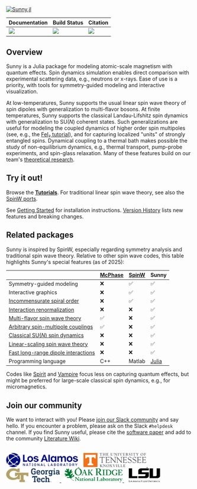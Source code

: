 <a href="https://github.com/SunnySuite/Sunny.jl/">
    <picture>
        <source media="(prefers-color-scheme: dark)" srcset="https://raw.githubusercontent.com/SunnySuite/Sunny.jl/main/assets/sunny_logo-dark.svg">
        <img src="https://raw.githubusercontent.com/SunnySuite/Sunny.jl/main/assets/sunny_logo.svg" alt="Sunny.jl" width="350px">
    </picture>
</a>

| **Documentation**         | **Build Status**      |  **Citation**           |
| ------------------------- | --------------------- | ----------------------- |
| [![][docs-img]][docs-url] | [![][ci-img]][ci-url] | [![][doi-img]][doi-url] |

[docs-img]: https://img.shields.io/badge/docs-stable-blue.svg
[docs-url]: https://sunnysuite.github.io/Sunny.jl/stable
[ci-img]: https://github.com/SunnySuite/Sunny.jl/actions/workflows/CI.yml/badge.svg?branch=main
[ci-url]: https://github.com/SunnySuite/Sunny.jl/actions/workflows/CI.yml?query=branch%3Amain
[doi-img]: https://img.shields.io/badge/DOI-10.48550-blue
[doi-url]: https://doi.org/10.48550/arXiv.2501.13095

## Overview

Sunny is a Julia package for modeling atomic-scale magnetism with quantum effects. Spin dynamics simulation enables direct comparison with experimental scattering data, e.g., neutrons or x-rays. Ease of use is a priority, with tools for symmetry-guided modeling and interactive visualization.

At low-temperatures, Sunny supports the usual linear spin wave theory of spin dipoles with generalization to multi-flavor bosons. At finite temperatures, Sunny supports the classical Landau-Lifshitz spin dynamics with generalization to SU(_N_) coherent states. Such generalizations are useful for modeling the coupled dynamics of higher order spin multipoles (see, e.g., the [FeI₂ tutorial](https://sunnysuite.github.io/Sunny.jl/stable/examples/03_LSWT_SU3_FeI2.html)), and for capturing localized "units" of strongly entangled spins. Dynamical coupling to a thermal bath makes possible the study of non-equilibrium dynamics, e.g., thermal transport, pump-probe experiments, and spin-glass relaxation. Many of these features build on our team's [theoretical research](https://sunnysuite.github.io/Sunny.jl/stable/why.html#Advanced-theory-made-accessible).

## Try it out!

Browse the **[Tutorials](https://sunnysuite.github.io/Sunny.jl/stable/examples/01_LSWT_CoRh2O4)**. For traditional linear spin wave theory, see also the [SpinW ports](https://sunnysuite.github.io/Sunny.jl/stable/examples/spinw/SW01_FM_Heseinberg_chain.html).

See [Getting Started](https://github.com/SunnySuite/Sunny.jl/wiki/Getting-started-with-Julia) for installation instructions. [Version History](https://sunnysuite.github.io/Sunny.jl/dev/versions) lists new features and breaking changes.

## Related packages

Sunny is inspired by SpinW, especially regarding symmetry analysis and traditional spin wave theory. Relative to other spin wave codes, this table highlights Sunny's special features (as of 2025):

| | [McPhase](https://github.com/mducle/mcphase) | [SpinW](https://github.com/SpinW/spinw) | Sunny |
| -- | -- | -- | -- |
| Symmetry-guided modeling | ❌ | ✅ | ✅ |
| Interactive graphics | ❌ | ✅ | ✅ |
| [Incommensurate spiral order](https://sunnysuite.github.io/Sunny.jl/stable/examples/spinw/SW15_Ba3NbFe3Si2O14.html) | ❌ | ✅ | ✅ |
| [Interaction renormalization](https://sunnysuite.github.io/Sunny.jl/stable/renormalization.html) | ❌ | ❌ | ✅ |
| [Multi-flavor spin wave theory](https://sunnysuite.github.io/Sunny.jl/stable/examples/03_LSWT_SU3_FeI2.html) | ✅ | ❌ | ✅ |
| [Arbitrary spin-multipole couplings](https://sunnysuite.github.io/Sunny.jl/stable/library.html#Sunny.set_pair_coupling!) | ✅ | ❌ | ✅ |
| [Classical SU(_N_) spin dynamics](https://sunnysuite.github.io/Sunny.jl/stable/examples/04_GSD_FeI2.html) | ❌ | ❌ | ✅ |
| [Linear-scaling spin wave theory](https://sunnysuite.github.io/Sunny.jl/stable/examples/09_Disorder_KPM.html) | ❌ | ❌ | ✅ |
| [Fast long-range dipole interactions](https://sunnysuite.github.io/Sunny.jl/stable/examples/07_Dipole_Dipole.html) | ❌ | ❌ | ✅ |
| Programming language | C++ | Matlab | [Julia](https://julialang.org/) |

Codes like [Spirit](https://github.com/spirit-code/spirit) and [Vampire](https://vampire.york.ac.uk/) focus less on capturing quantum effects, but might be preferred for large-scale classical spin dynamics, e.g., for micromagnetics.

## Join our community

We want to interact with you! Please [join our Slack community](https://join.slack.com/t/sunny-users/shared_invite/zt-1otxwwko6-LzPtp7Fazkjx2XEqfgKqtA) and say hello. If you encounter a problem, please ask on the Slack `#helpdesk` channel. If you find Sunny useful, please cite the [software paper](https://arxiv.org/abs/2501.13095) and add to the community [Literature Wiki](https://github.com/SunnySuite/Sunny.jl/wiki/Sunny-literature).

<br>
<div>
    <a href="https://www.lanl.gov">
    <picture>
        <source media="(prefers-color-scheme: dark)" srcset="assets/lanl-dark.svg">
        <img src="assets/lanl-light.svg" alt="LANL" height="38px">
    </picture>
    </a> &nbsp;&nbsp;
    <a href="https://www.utk.edu">
    <picture>
        <source media="(prefers-color-scheme: dark)" srcset="assets/utk-dark.svg">
        <img src="assets/utk-light.svg" alt="UTK" height="38px">
    </picture>
    </a> &nbsp;&nbsp;
    <a href="https://www.gatech.edu">
    <picture>
        <source media="(prefers-color-scheme: dark)" srcset="assets/gatech-dark.svg">
        <img src="assets/gatech-light.svg" alt="GATech" height="38px">
    </picture>
    </a> &nbsp;
    <a href="https://www.ornl.gov/">
    <picture>
        <source media="(prefers-color-scheme: dark)" srcset="assets/ornl-dark.svg">
        <img src="assets/ornl-light.svg" alt="ORNL" height="38px">
    </picture>
    </a> &nbsp;&nbsp;
    <a href="https://www.lsu.edu/">
    <picture>
        <source media="(prefers-color-scheme: dark)" srcset="assets/lsu-dark.svg">
        <img src="assets/lsu-light.svg" alt="LSU" height="38px">
    </picture>
    </a>
</div>


